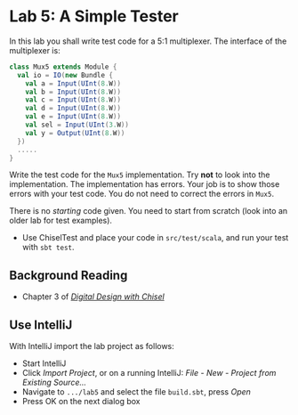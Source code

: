# Lab 5: A Simple Tester

In this lab you shall write test code for a 5:1 multiplexer. The interface
of the multiplexer is:

```scala
class Mux5 extends Module {
  val io = IO(new Bundle {
    val a = Input(UInt(8.W))
    val b = Input(UInt(8.W))
    val c = Input(UInt(8.W))
    val d = Input(UInt(8.W))
    val e = Input(UInt(8.W))
    val sel = Input(UInt(3.W))
    val y = Output(UInt(8.W))
  })
  .....
}
```

Write the test code for the ```Mux5``` implementation. Try **not** to
look into the implementation. The implementation has errors.
Your job is to show those errors with your test code. You do not
need to correct the errors in ```Mux5```.

There is no *starting* code given. You need to start from scratch
(look into an older lab for test examples).

 * Use ChiselTest and place your code
   in ```src/test/scala```, and run your test with ```sbt test```.

## Background Reading

 * Chapter 3 of
*[Digital Design with Chisel](http://www.imm.dtu.dk/~masca/chisel-book.html)*

## Use IntelliJ

With IntelliJ import the lab project as follows:

 * Start IntelliJ
 * Click *Import Project*, or on a running IntelliJ: *File - New -
Project from Existing Source...*
 * Navigate to ```.../lab5``` and select the file ```build.sbt```, press *Open*
 * Press OK on the next dialog box

